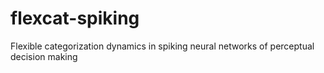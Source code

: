 # flexcat-spiking
Flexible categorization dynamics in spiking neural networks of perceptual decision making
